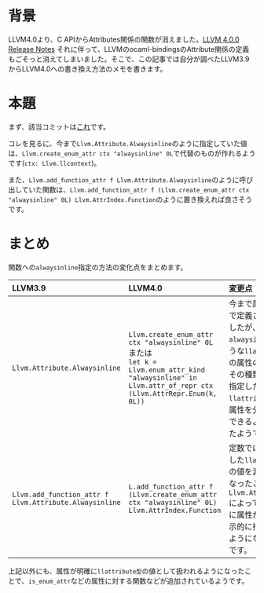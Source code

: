 # 背景

LLVM4.0より、C APIからAttributes関係の関数が消えました。[LLVM 4.0.0 Release Notes](http://releases.llvm.org/4.0.0/docs/ReleaseNotes.html#non-comprehensive-list-of-changes-in-this-release)
それに伴って、LLVMのocaml-bindingsのAttribute関係の定義もごそっと消えてしまいました。そこで、この記事では自分が調べたLLVM3.9からLLVM4.0への書き換え方法のメモを書きます。

# 本題
まず、該当コミットは[これ](https://github.com/llvm-mirror/llvm/commit/18c0ee263804d2d736405b66898309583ee8385e)です。

コレを見るに、今まで`Llvm.Attribute.Alwaysinline`のように指定していた値は、`Llvm.create_enum_attr ctx "alwaysinline" 0L`で代替のものが作れるようです(`ctx: Llvm.llcontext`)。

また、`Llvm.add_function_attr f Llvm.Attribute.Alwaysinline`のように呼び出していた関数は、`Llvm.add_function_attr f (Llvm.create_enum_attr ctx "alwaysinline" 0L) Llvm.AttrIndex.Function`のように置き換えれば良さそうです。

# まとめ

関数への`alwaysinline`指定の方法の変化点をまとめます。

|LLVM3.9|LLVM4.0|変更点|
|:--|:--|:--|
|`Llvm.Attribute.Alwaysinline`|`Llvm.create_enum_attr ctx "alwaysinline" 0L`<br>または<br>`let k = Llvm.enum_attr_kind "alwaysinline" in Llvm.attr_of_repr ctx (Llvm.AttrRepr.Enum(k, 0L))`|今まで属性は定数で定義されていましたが、`alwaysinline`のような`llattrkind型`の属性の種類と、その種類に引数を指定した`llattribute型`の属性を分けて定義できるようになったようです。|
|`Llvm.add_function_attr f Llvm.Attribute.Alwaysinline`|`L.add_function_attr f (Llvm.create_enum_attr ctx "alwaysinline" 0L) Llvm.AttrIndex.Function`|定数ではなく生成した`llattrbute型`の値を渡すようになったことと、`Llvm.AttrIndex.*`によってどの場所に属性が付くか明示的に指定できるようになったようです。|

上記以外にも、属性が明確に`llattribute型`の値として扱われるようになったことで、`is_enum_attr`などの属性に対する関数などが追加されているようです。

